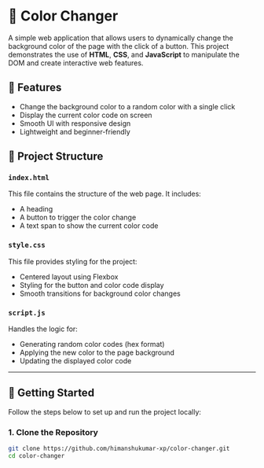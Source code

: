 # 🎨 Color Changer

A simple web application that allows users to dynamically change the background color of the page with the click of a button. This project demonstrates the use of **HTML**, **CSS**, and **JavaScript** to manipulate the DOM and create interactive web features.

## 🌟 Features

- Change the background color to a random color with a single click
- Display the current color code on screen
- Smooth UI with responsive design
- Lightweight and beginner-friendly

## 📁 Project Structure


### `index.html`

This file contains the structure of the web page. It includes:

- A heading
- A button to trigger the color change
- A text span to show the current color code

### `style.css`

This file provides styling for the project:

- Centered layout using Flexbox
- Styling for the button and color code display
- Smooth transitions for background color changes

### `script.js`

Handles the logic for:

- Generating random color codes (hex format)
- Applying the new color to the page background
- Updating the displayed color code

---

## 🚀 Getting Started

Follow the steps below to set up and run the project locally:

### 1. Clone the Repository

```bash
git clone https://github.com/himanshukumar-xp/color-changer.git
cd color-changer
```
